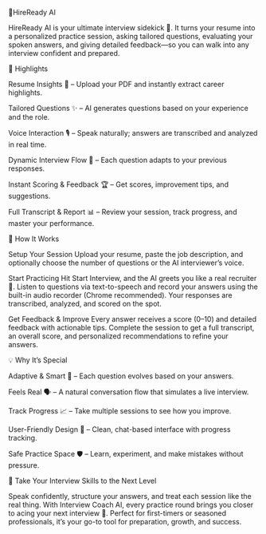 🤖HireReady AI

HireReady AI is your ultimate interview sidekick 🎯. It turns your resume into a personalized practice session, asking tailored questions, evaluating your spoken answers, and giving detailed feedback—so you can walk into any interview confident and prepared.

🌟 Highlights

Resume Insights 📄 – Upload your PDF and instantly extract career highlights.

Tailored Questions ✨ – AI generates questions based on your experience and the role.

Voice Interaction 🎙️ – Speak naturally; answers are transcribed and analyzed in real time.

Dynamic Interview Flow 🔄 – Each question adapts to your previous responses.

Instant Scoring & Feedback 🏆 – Get scores, improvement tips, and suggestions.

Full Transcript & Report 📊 – Review your session, track progress, and master your performance.

🚀 How It Works

Setup Your Session
Upload your resume, paste the job description, and optionally choose the number of questions or the AI interviewer’s voice.

Start Practicing
Hit Start Interview, and the AI greets you like a real recruiter 👋. Listen to questions via text-to-speech and record your answers using the built-in audio recorder (Chrome recommended). Your responses are transcribed, analyzed, and scored on the spot.

Get Feedback & Improve
Every answer receives a score (0–10) and detailed feedback with actionable tips. Complete the session to get a full transcript, an overall score, and personalized recommendations to refine your answers.

💡 Why It’s Special

Adaptive & Smart 🤖 – Each question evolves based on your answers.

Feels Real 🗣️ – A natural conversation flow that simulates a live interview.

Track Progress 📈 – Take multiple sessions to see how you improve.

User-Friendly Design 🎨 – Clean, chat-based interface with progress tracking.

Safe Practice Space 🛡️ – Learn, experiment, and make mistakes without pressure.

🏁 Take Your Interview Skills to the Next Level

Speak confidently, structure your answers, and treat each session like the real thing. With Interview Coach AI, every practice round brings you closer to acing your next interview 🥇. Perfect for first-timers or seasoned professionals, it’s your go-to tool for preparation, growth, and success.
